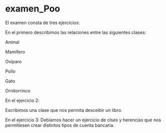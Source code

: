 # examen_Poo
El examen consta de tres ejercicios: 

En el primero describimos las relaciones entre las siguientes clases:

Animal

Mamífero

Ovíparo

Pollo

Gato

Ornitorrinco

En el ejercicio 2: 

Escribimos una clase que nos permita desceibir un libro.

En el ejercicio 3: 
Debíamos hacer un ejercicio de clses y herencias que nos permitiesen crear distintos tipos de cuenta bancaria.
